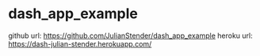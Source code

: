 # dash_app_example
github url: https://github.com/JulianStender/dash_app_example
heroku url: https://dash-julian-stender.herokuapp.com/
